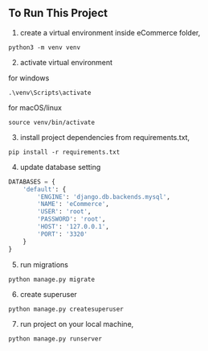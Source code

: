 ## To Run This Project
1. create a virtual environment inside eCommerce folder,
```
python3 -m venv venv
```
2. activate virtual environment

for windows
```
.\venv\Scripts\activate 
```
for macOS/linux
```
source venv/bin/activate
```
3. install project dependencies from requirements.txt,
```
pip install -r requirements.txt
```
4. update database setting
```python
DATABASES = {
    'default': {
        'ENGINE': 'django.db.backends.mysql',
        'NAME': 'eCommerce',
        'USER': 'root',
        'PASSWORD': 'root',
        'HOST': '127.0.0.1',
        'PORT': '3320'
    }
}
```
5. run migrations
```
python manage.py migrate
```
6. create superuser
```
python manage.py createsuperuser
```
7. run project on your local machine,
```
python manage.py runserver
```